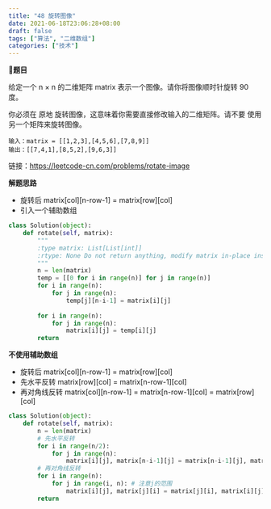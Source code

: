 ```yaml
---
title: "48 旋转图像"
date: 2021-06-18T23:06:28+08:00
draft: false
tags: ["算法", "二维数组"]
categories: ["技术"]
---
```

**题目**

给定一个 n × n 的二维矩阵 matrix 表示一个图像。请你将图像顺时针旋转 90 度。

你必须在 原地 旋转图像，这意味着你需要直接修改输入的二维矩阵。请不要 使用另一个矩阵来旋转图像。

```
输入：matrix = [[1,2,3],[4,5,6],[7,8,9]]
输出：[[7,4,1],[8,5,2],[9,6,3]]
```

链接：https://leetcode-cn.com/problems/rotate-image

**解题思路**

* 旋转后 matrix[col][n-row-1] = matrix[row][col]
* 引入一个辅助数组

```python
class Solution(object):
    def rotate(self, matrix):
        """
        :type matrix: List[List[int]]
        :rtype: None Do not return anything, modify matrix in-place instead.
        """
        n = len(matrix)
        temp = [[0 for i in range(n)] for j in range(n)]
        for i in range(n):
            for j in range(n):
                temp[j][n-i-1] = matrix[i][j]
        
        for i in range(n):
            for j in range(n):
                matrix[i][j] = temp[i][j]
        return
```

**不使用辅助数组**

* 旋转后 matrix[col][n-row-1] = matrix[row][col]
* 先水平反转 matrix[row][col] = matrix[n-row-1][col]
* 再对角线反转 matrix[col][n-row-1] = matrix[n-row-1][col] = matrix[row][col]

```python
class Solution(object):
    def rotate(self, matrix):
        n = len(matrix)
        # 先水平反转
        for i in range(n/2):
            for j in range(n):
                matrix[i][j], matrix[n-i-1][j] = matrix[n-i-1][j], matrix[i][j]
        # 再对角线反转
        for i in range(n):
            for j in range(i, n): # 注意j的范围
                matrix[i][j], matrix[j][i] = matrix[j][i], matrix[i][j]
        return
```